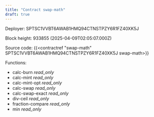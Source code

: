 ```yaml
---
title: "Contract swap-math"
draft: true
---
```

Deployer: SPTSC1VVBT6AWAB1HMQ94CTNSTPZY6R1FZ40XK5J


 



Block height: 933855 (2025-04-09T02:05:07.000Z)

Source code: {{<contractref "swap-math" SPTSC1VVBT6AWAB1HMQ94CTNSTPZY6R1FZ40XK5J swap-math>}}

Functions:

* calc-burn _read_only_
* calc-mint _read_only_
* calc-mint-opt _read_only_
* calc-swap _read_only_
* calc-swap-exact _read_only_
* div-ceil _read_only_
* fraction-compare _read_only_
* min _read_only_
